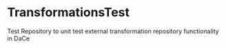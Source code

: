 # TransformationsTest

Test Repository to unit test external transformation repository functionality in DaCe
